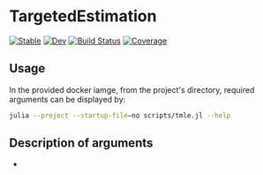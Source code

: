 # TargetedEstimation

[![Stable](https://img.shields.io/badge/docs-stable-blue.svg)](https://olivierlabayle.github.io/TargetedEstimation.jl/stable)
[![Dev](https://img.shields.io/badge/docs-dev-blue.svg)](https://olivierlabayle.github.io/TargetedEstimation.jl/dev)
[![Build Status](https://github.com/olivierlabayle/TargetedEstimation.jl/actions/workflows/CI.yml/badge.svg?branch=main)](https://github.com/olivierlabayle/TargetedEstimation.jl/actions/workflows/CI.yml?query=branch%3Amain)
[![Coverage](https://codecov.io/gh/olivierlabayle/TargetedEstimation.jl/branch/main/graph/badge.svg)](https://codecov.io/gh/olivierlabayle/TargetedEstimation.jl)

## Usage

In the provided docker iamge, from the project's directory, required arguments can be displayed by:

```bash
julia --project --startup-file=no scripts/tmle.jl --help
```

## Description of arguments

- 